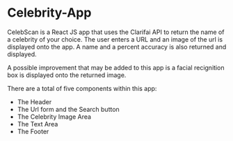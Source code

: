# Celebrity-App

CelebScan is a React JS app that uses the Clarifai API to return the name of a 
celebrity of your choice. The user enters a URL and an image of the url
is displayed onto the app. A name and a percent accuracy is also returned
and displayed.

A possible improvement that may be added to this app is a facial recignition
box is displayed onto the returned image.

There are a total of five components within this app: 
- The Header
- The Url form and the Search button
- The Celebrity Image Area
- The Text Area
- The Footer
